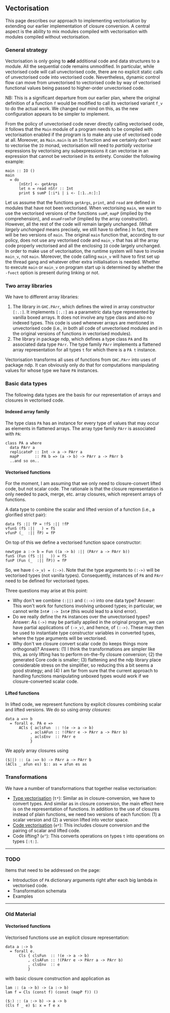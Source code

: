 ## Vectorisation



This page describes our approach to implementing vectorisation by extending our earlier implementation of closure conversion.  A central aspect is the ability to mix modules compiled with vectorisation with modules compiled without vectorisation.


### General strategy



Vectorisation is only going to **add** additional code and data structures to a module.  All the sequential code remains unmodified.  In particular, while vectorised code will call unvectorised code, there are no explicit static calls of unvectorised code into vectorised code.  Nevertheless, dynamic control flow can move from unvectorised to vectorised code by way of vectorised functional values being passed to higher-order unvectorised code.



NB: This is a significant departure from our earlier plan, where the original definition of a function `f` would be modified to call its vectorised variant `f_v` to do the actual work.  We changed our mind on this, as the new configuration appears to be simpler to implement.



From the policy of unvectorised code never directly calling vectorised code, it follows that the `Main` module of a program needs to be compiled with vectorisation enabled if the program is to make any use of vectorised code at all.  Moreover, as `Main.main` is an `IO` function and we certainly don't want to vectorise the `IO` monad, vectorisation will need to *partially vectorise* expressions by vectorising any subexpressions it can vectorise in an expression that cannot be vectorised in its entirety.  Consider the following example:


```wiki
main :: IO ()
main
  = do
      [nStr] <- getArgs
      let n = read nStr :: Int
      print $ sumP [:i*i | i <- [:1..n:]:]
```


Let us assume that the functions `getArgs`, `print`, and `read` are defined in modules that have not been vectorised.  When vectorising `main`, we want to use the vectorised versions of the functions `sumP`, `mapP` (implied by the comprehension), and `enumFromToP` (implied by the array constructor).  However, all the rest of the code will remain largely unchanged.  (What *largely unchanged* means precisely, we still have to define.)  In fact, there will be two versions of `main`.  The original `main` function that, according to our policy, does not use any vectorised code and `main_v` that has all the array code properly vectorised and all the enclosing `IO` code largely unchanged.  In order to make use of vectorisation, the runtime system will have to invoke `main_v`, not `main`.  Moreover, the code calling `main_v` will have to first set up the thread gang and whatever other extra initialisation is needed.  Whether to execute `main` or `main_v` on program start up is determined by whether the `-fvect` option is present during linking or not.


### Two array libraries



We have to different array libraries:


1. The library in `GHC.PArr`, which defines the wired in array constructor `[:.:]`.  It implements `[:.:]` as a parametric data type represented by vanilla boxed arrays.  It does not involve any type class and also no indexed types.  This code is used whenever arrays are mentioned in unvectorised code (i.e., in both all code of unvectorised modules and in the original versions of functions in vectorised modules).
1. The library in package ndp, which defines a type class `PA` and its associated data type `PArr`.   The type family `PArr` implements a flattened array representation for all types `t` for which there is a `PA t` instance.


Vectorisation transforms all uses of functions from `GHC.PArr` into uses of package ndp.  It can obviously only do that for computations manipulating values for whose type we have `PA` instances.


### Basic data types



The following data types are the basis for our representation of arrays and closures in vectorised code.


#### Indexed array family



The type class `PA` has an instance for every type of values that may occur as elements in flattened arrays.  The array type family `PArr` is associated with `PA`:


```wiki
class PA a where
  data PArr a
  replicateP :: Int -> a -> PArr a
  mapP       :: PA b => (a -> b) -> PArr a -> PArr b
  ..and so on..
```

#### Vectorised functions



For the moment, I am assuming that we only need to closure-convert lifted code, but not scalar code.  The rationale is that the closure representation is only needed to pack, merge, etc. array closures, which represent arrays of functions.



A data type to combine the scalar and lifted version of  a function (i.e., a glorified strict pair):


```wiki
data fS :|| fP = !fS :|| !fP
vfunS (fS :|| _ ) = fS
vfunP (_  :|| fP) = fP
```


On top of this we define a vectorised function space constructor:


```wiki
newtype a :-> b = Fun ((a -> b) :|| (PArr a -> PArr b))
funS (Fun (fS :|| _ )) = fS
funP (Fun (_  :|| fP)) = fP
```


So, we have `(->_v) = (:->)`.  Note that the type arguments to `(:->)` will be vectorised types (not vanilla types).  Consequently, instances of `PA` and `PArr` need to be defined for vectorised types.



Three questions may arise at this point:


- Why don't we combine `(:||)` and `(:->)` into one data type?  Answer: This won't work for functions involving unboxed types; in particular, we cannot write `Int# :-> Int#` (this would lead to a kind error).
- Do we really define the `PA` instances over the unvectorised types?  Answer: As `(->)` may be partially applied in the original program, we can have partial applications of `(->_v)`, and hence, of `(:->)`.  These may then be used to instantiate type constructor variables in converted types, where the type arguments will be vectorised.
- Why don't we closure convert scalar code (to keeps things more orthogonal)?  Answers: (1) I think the transformations are simpler like this, as only lifting has to perform on-the-fly closure conversion; (2) the generated Core code is smaller; (3) flattening and the ndp library place considerable stress on the simplifier, so reducing this a bit seems a good strategy; and (4) I am far from sure that the current approach to handling functions manipulating unboxed types would work if we closure-converted scalar code.

#### Lifted functions



In lifted code, we represent functions by explicit closures combining scalar and lifted versions.  We do so using *array closures*:


```wiki
data a =>> b 
  = forall e. PA e => 
      ACls { aclsFun  :: !(e -> a -> b)
           , aclsAFun :: !(PArr e -> PArr a -> PArr b)
           , aclsEnv  :: PArr e
           }
```


We apply array closures using


```wiki
($||) :: (a :=> b) -> PArr a -> PArr b
(ACls _ afun es) $:: as = afun es as
```

### Transformations



We have a number of transformations that together realise vectorisation:


- [Type vectorisation](data-parallel/vectorisation/type-vectorisation) (`t*`): Similar as in closure-conversion, we have to convert types.  And similar as in closure conversion, the main effect here is on the representation of functions.  In addition to the use of closures instead of plain functions, we need two versions of each function: (1) a scalar version and (2) a version lifted into vector space.
- [Code vectorisation](data-parallel/vectorisation/code-vectorisation) (`e*`): This includes closure conversion and the pairing of scalar and lifted code.
- Code lifting? (`e^`): This converts operations on types `t` into operations on types `[:t:]`.

---


### TODO



Items that need to be addressed on the page:


- Introduction of `PA` dictionary arguments right after each big lambda in vectorised code.
- Transformation schemata
- Examples

---


### Old Material


#### Vectorised functions



Vectorised functions use an explicit closure representation:


```wiki
data a :-> b 
  = forall e. 
      Cls { clsFun  :: !(e -> a -> b)
          , clsAFun :: !(PArr e -> PArr a -> PArr b)
          , clsEnv  :: e
          }
```


with basic closure construction and application as


```wiki
lam :: (a -> b) -> (a :-> b)
lam f = Cls (const f) (const (mapP f)) ()

($:) :: (a :-> b) -> a -> b
(Cls f _ e) $: x = f e x
```